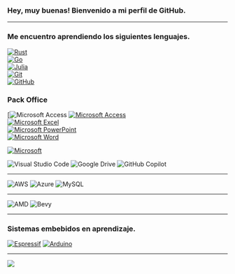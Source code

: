 ### Hey, muy buenas! Bienvenido a mi perfil de GitHub.

---

### Me encuentro aprendiendo los siguientes lenguajes.
[![Rust](https://img.shields.io/badge/Rust-ff7300?style=for-the-badge&logo=rust&labelColor=000000)](https://www.rust-lang.org/)     
[![Go](https://img.shields.io/badge/go-0096ff?style=for-the-badge&logo=go&labelColor=000000)](https://go.dev/)     
[![Julia](https://img.shields.io/badge/Julia-e61ec8?style=for-the-badge&logo=julia&labelColor=000000&logoColor=ebebeb)](https://julialang.org/)     
[![Git](https://img.shields.io/badge/git-eb4141?style=for-the-badge&logo=git&labelColor=000000&logoColor=ffffff)](https://git-scm.com/)     
[![GitHub](https://img.shields.io/badge/github-373737?style=for-the-badge&logo=git&labelColor=000000&logoColor=ffffff)](https://github.com/)     

### Pack Office 


[![Microsoft Access](https://img.shields.io/badge/Microsoft_Access-aa2800?style=for-the-badge&logo=mega&labelColor=000000&logoColor=ffffff)
[![Microsoft Access](https://img.shields.io/badge/Microsoft_Access-aa2800?style=for-the-badge&logo=mega&logoColor=white)](https://www.microsoft.com/es-ar/microsoft-365/access)     
[![Microsoft Excel](https://img.shields.io/badge/Microsoft_Excel-007846?style=for-the-badge&logo=mega&logoColor=white)](https://www.microsoft.com/es-ar/microsoft-365/excel)     
[![Microsoft PowerPoint](https://img.shields.io/badge/Microsoft_PowerPoint-d27800?style=for-the-badge&logo=mega&logoColor=white)](https://www.microsoft.com/es-ar/microsoft-365/powerpoint)     
[![Microsoft Word](https://img.shields.io/badge/Microsoft_Word-005a96?style=for-the-badge&logo=mega&logoColor=white)](https://www.microsoft.com/es-ar/microsoft-365/word)     


[![Microsoft](https://img.shields.io/badge/Access-373737?style=for-the-badge&logo=MS&labelColor=000000&logoColor=ffffff)](https://github.com/)     


![Visual Studio Code](https://img.shields.io/badge/Visual%20Studio%20Code-0078d7.svg?style=for-the-badge&logo=visual-studio-code&logoColor=white)
![Google Drive](https://img.shields.io/badge/Google%20Drive-4285F4?style=for-the-badge&logo=googledrive&logoColor=white)
![GitHub Copilot](https://img.shields.io/badge/github_copilot-8957E5?style=for-the-badge&logo=github-copilot&logoColor=white)

---
![AWS](https://img.shields.io/badge/AWS-%23FF9900.svg?style=for-the-badge&logo=amazon-aws&logoColor=white)
![Azure](https://img.shields.io/badge/azure-%230072C6.svg?style=for-the-badge&logo=microsoftazure&logoColor=white)
![MySQL](https://img.shields.io/badge/mysql-4479A1.svg?style=for-the-badge&logo=mysql&logoColor=white)

---
![AMD](https://img.shields.io/badge/AMD-%23000000.svg?style=for-the-badge&logo=amd&logoColor=white)
![Bevy](https://img.shields.io/badge/bevy-%23232326.svg?style=for-the-badge&logo=bevy&logoColor=white)

---
### Sistemas embebidos en aprendizaje.

[![Espressif](https://img.shields.io/badge/Espressif-eb4141?style=for-the-badge&logo=espressif&labelColor=000000&logoColor=ffffff)](https://www.espressif.com/) 
[![Arduino](https://img.shields.io/badge/Arduino-00979D?style=for-the-badge&logo=arduino&labelColor=000000&logoColor=ffffff)](https://www.arduino.cc/)

---

<!-- Este es un comentario invisible -->
![](https://github-readme-stats.vercel.app/api?username=owen-ian&theme=codeSTACKr&hide_border=false&include_all_commits=true&count_private=false)<br/>
